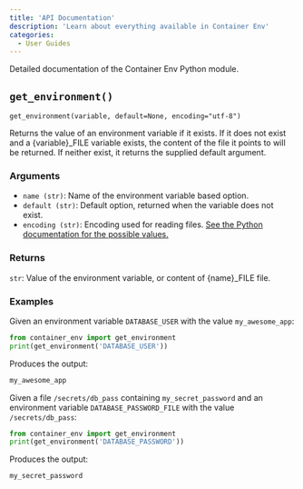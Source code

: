 ```yaml
---
title: 'API Documentation'
description: 'Learn about everything available in Container Env'
categories:
  - User Guides
---
```


Detailed documentation of the Container Env Python module.

## `get_environment()`

`get_environment(variable, default=None, encoding="utf-8")`

Returns the value of an environment variable if it exists.
If it does not exist and a {variable}_FILE variable exists, the content of
the file it points to will be returned.
If neither exist, it returns the supplied default argument.

### Arguments

* `name (str)`: Name of the environment variable based option.
* `default (str)`: Default option, returned when the variable does not exist.
* `encoding (str)`: Encoding used for reading files. [See the Python documentation for the possible values.](https://docs.python.org/3/library/codecs.html#standard-encodings)

### Returns

`str`: Value of the environment variable, or content of {name}_FILE file.

### Examples

Given an environment variable `DATABASE_USER` with the value `my_awesome_app`:

```python
from container_env import get_environment
print(get_environment('DATABASE_USER'))
```

Produces the output:

```sh
my_awesome_app
```

Given a file `/secrets/db_pass` containing `my_secret_password` and an environment variable `DATABASE_PASSWORD_FILE` with the value `/secrets/db_pass`:

```python
from container_env import get_environment
print(get_environment('DATABASE_PASSWORD'))
```

Produces the output:

```sh
my_secret_password
```